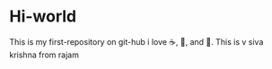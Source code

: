 Hi-world
========

This is my first-repository on git-hub
i love :coffee:, :pizza:, and :dancer:.
This is v siva krishna
from rajam
